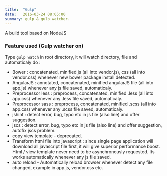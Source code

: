 ```yaml
---
title:  "Gulp"
date:   2016-03-24 08:05:00
summary: gulp & gulp watcher.
---
```


A build tool based on NodeJS

### Feature used (Gulp watcher on)

Type `gulp watch` in root directory, it will watch directory, file and automaticaly do :

- Bower : concatenated, minified js (all into vendor.js), css (all into vendor.css) whenever new bower package install detected.
- AngularJS : annotated, concatenated, minified angularJS file (all into app.js) whenever any js file saved, automaticaly.
- Preprocessor less : preprocess, concatenated, minified  .less (all into app.css) whenever any .less file saved, automaticaly.
- Preprocessor sass : preprocess, concatenated, minified  .scss (all into app.css) whenever any .scss file saved, automaticaly.
- jshint : detect error, bug, typo etc in js file (also line) and offer suggestion.
- jscs : detect error, bug, typo etc in js file (also line) and offer suggestion, autofix jscs problem.
- copy view template - deprecated.
- Transform html file into javascript : since single page application will download all javascript file first, it will give superior performance boost. Html / view template never need to be asynchronously requested. Its works automatically whenever any js file saved.
- auto reload - Automatically reload browser whenever detect any file changed, example in app.js, vendor.css etc.